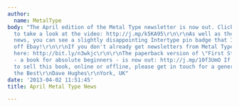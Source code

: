 ```yaml
---
author:
  name: MetalType
body: "The April edition of the Metal Type newsletter is now out. Click this link
  to take a look at the video: http://j.mp/k5KA95\r\n\r\nAs well as the usual site
  news, you can see a slightly disappointing Intertype pin badge that I recently bought
  off Ebay!\r\n\r\nIf you don't already get newsletters from Metal Type, you can subscribe
  here: http://bit.ly/n3wkjc\r\n\r\nThe paperback version of \"First Steps in Letterpress\"
  - a book for absolute beginners - is now out: http://j.mp/10f3UmO If you would like
  to sell this book, online or offline, please get in touch for a generous bulk discount.\r\n\r\nAll
  the Best\r\nDave Hughes\r\nYork, UK"
date: '2013-04-02 11:51:45'
title: April Metal Type News

---
```

